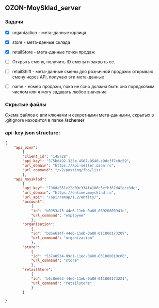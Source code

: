 ## OZON-MoySklad_server

### Задачи
- [x] organization - мета-данные юрлица
- [x] store - мета-данные склада
- [x] retailStore - мета-данные точки продаж

- [ ] Открыть смену, получить ID смены и закрыть ее.
- [ ] retailShift - мета-данные смены для розничной продажи: открываю смену через API, получаю эти мета-данные 
- [ ] name - номер продажи, пока не ясно должна быть она порядковым числом или я могу задавать любое значение

### Скрытые файлы
Схема файлов с апи ключами и секретными мета-данными, скрытых в .gitignore находится в папке **/scheme/**

### api-key json structure:
```json
{
    "api_ozon":
        {
        "client_id": "145728",
        "api_key": "575bd492-325e-4507-9540-e9dc3f7c0c59",
        "url_domain": "https://api-seller.ozon.ru",
        "url_command": "/v2/posting/fbo/list"
        },
    "api_moysklad":
        {
        "api_key": "796da551e22d09c334f4106c5efb367d42ece8dc",
        "url_domain": "https://online.moysklad.ru",
        "url_api": "/api/remap/1.2/entity/",
        "account":
            {
            "id": "b0953a15-44e6-11eb-0a80-06920000941e",
            "url_command": "employee"
            },
        "organisation":
            {
            "id": "b0be614f-44e6-11eb-0a80-011800173209",
            "url_command": "organization"
            },
        "store":
            {
            "id": "537a0534-09c1-11ec-0a80-031000010c06",
            "url_command": "store"
            },
        "retailStore":
            {
            "id": "b0c8e663-44e6-11eb-0a80-011800173221",
            "url_command": "retailstore"
            }
        }

}
```
